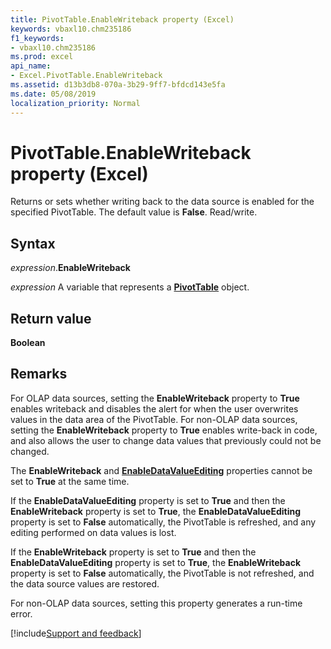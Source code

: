 ```yaml
---
title: PivotTable.EnableWriteback property (Excel)
keywords: vbaxl10.chm235186
f1_keywords:
- vbaxl10.chm235186
ms.prod: excel
api_name:
- Excel.PivotTable.EnableWriteback
ms.assetid: d13b3db8-070a-3b29-9ff7-bfdcd143e5fa
ms.date: 05/08/2019
localization_priority: Normal
---
```



# PivotTable.EnableWriteback property (Excel)

Returns or sets whether writing back to the data source is enabled for the specified PivotTable. The default value is **False**. Read/write.


## Syntax

_expression_.**EnableWriteback**

_expression_ A variable that represents a **[PivotTable](Excel.PivotTable.md)** object.


## Return value

**Boolean**


## Remarks

For OLAP data sources, setting the **EnableWriteback** property to **True** enables writeback and disables the alert for when the user overwrites values in the data area of the PivotTable. For non-OLAP data sources, setting the **EnableWriteback** property to **True** enables write-back in code, and also allows the user to change data values that previously could not be changed.

The **EnableWriteback** and **[EnableDataValueEditing](Excel.PivotTable.EnableDataValueEditing.md)** properties cannot be set to **True** at the same time.

If the **EnableDataValueEditing** property is set to **True** and then the **EnableWriteback** property is set to **True**, the **EnableDataValueEditing** property is set to **False** automatically, the PivotTable is refreshed, and any editing performed on data values is lost.

If the **EnableWriteback** property is set to **True** and then the **EnableDataValueEditing** property is set to **True**, the **EnableWriteback** property is set to **False** automatically, the PivotTable is not refreshed, and the data source values are restored.

For non-OLAP data sources, setting this property generates a run-time error.




[!include[Support and feedback](~/includes/feedback-boilerplate.md)]
